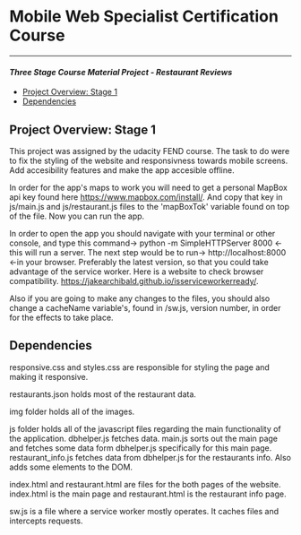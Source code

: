# Mobile Web Specialist Certification Course
---
#### _Three Stage Course Material Project - Restaurant Reviews_

* [Project Overview: Stage 1](#project_overview:_stage_1)
* [Dependencies](#dependencies)

## Project Overview: Stage 1

This project was assigned by the udacity FEND course. The task to do were to fix the styling of the website and responsivness towards mobile screens. Add accesibility features and make the app accesible offline.

In order for the app's maps to work you will need to get a personal MapBox api key found here https://www.mapbox.com/install/. And copy that key in js/main.js and js/restaurant.js files to the 'mapBoxTok' variable found on top of the file. Now you can run the app.

In order to open the app you should navigate with your terminal or other console, and type this command-> python -m SimpleHTTPServer 8000 <-this will run a server. The next step would be to run-> http://localhost:8000 <-in your browser. Preferably the latest version, so that you could take advantage of the service worker. Here is a website to check browser compatibility. https://jakearchibald.github.io/isserviceworkerready/.

Also if you are going to make any changes to the files, you should also change a cacheName variable's, found in /sw.js, version number, in order for the effects to take place.


## Dependencies

responsive.css and styles.css are responsible for styling the page and making it responsive.

restaurants.json holds most of the restaurant data.

img folder holds all of the images.

js folder holds all of the javascript files regarding the main functionality of the application. dbhelper.js fetches data. main.js sorts out the main page and fetches some data form dbhelper.js specifically for this main page. restaurant_info.js fetches data from dbhelper.js for the restaurants info. Also adds some elements to the DOM.

index.html and restaurant.html are files for the both pages of the website. index.html is the main page and restaurant.html is the restaurant info page.

sw.js is a file where a service worker mostly operates. It caches files and intercepts requests.